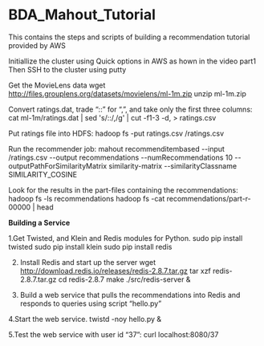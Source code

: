 # BDA_Mahout_Tutorial
This contains the steps and scripts of building a recommendation tutorial provided by AWS

Initiallize the cluster using Quick options in AWS as hown in the video part1
Then SSH to the cluster using putty

Get the MovieLens data
wget http://files.grouplens.org/datasets/movielens/ml-1m.zip
unzip ml-1m.zip

Convert ratings.dat, trade “::” for “,”, and take only the first three columns:
cat ml-1m/ratings.dat | sed 's/::/,/g' | cut -f1-3 -d, > ratings.csv

Put ratings file into HDFS:
hadoop fs -put ratings.csv /ratings.csv

Run the recommender job: 
mahout recommenditembased --input /ratings.csv --output recommendations --numRecommendations 10 --outputPathForSimilarityMatrix similarity-matrix --similarityClassname SIMILARITY_COSINE

Look for the results in the part-files containing the recommendations:
hadoop fs -ls recommendations
hadoop fs -cat recommendations/part-r-00000 | head

**Building a Service**

1.Get Twisted, and Klein and Redis modules for Python.
  sudo pip install twisted
  sudo pip install klein
  sudo pip install redis

2. Install Redis and start up the server
   wget http://download.redis.io/releases/redis-2.8.7.tar.gz
   tar xzf redis-2.8.7.tar.gz
   cd redis-2.8.7
   make
   ./src/redis-server &
   
 3. Build a web service that pulls the recommendations into Redis and responds to queries using script “hello.py”
    
 4.Start the web service.
   twistd -noy hello.py &
 
 5.Test the web service with user id “37”:
   curl localhost:8080/37
 
